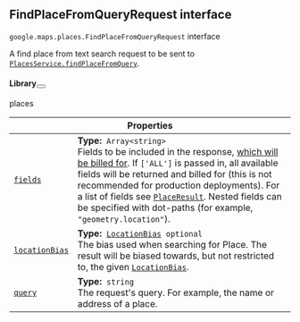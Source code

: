 
<devsite-heading text=" FindPlaceFromQueryRequest interface" for="FindPlaceFromQueryRequest" level="h2" link="" toc="" back-to-top=""><h2 id="FindPlaceFromQueryRequest" is-upgraded="">FindPlaceFromQueryRequest interface </h2></devsite-heading>
<p>
<code translate="no" dir="ltr"><span itemprop="path">google.maps.places</span>.<span itemprop="name">FindPlaceFromQueryRequest</span></code>
interface
</p>
<p>A find place from text search request to be sent to <code translate="no" dir="ltr"><a href="/maps/documentation/javascript/reference/places-service#PlacesService.findPlaceFromQuery">PlacesService.findPlaceFromQuery</a></code>.</p>
<devsite-heading text="Library" for="library_3" level="h4" link=""><h4 is-upgraded="" id="library_3">Library<button role="button" class="devsite-heading-link button-flat material-icons" data-title="Copy link to this section"></button></h4></devsite-heading>
<p>places</p>
<div class="devsite-table-wrapper"><table class="properties responsive" summary="interface FindPlaceFromQueryRequest - Properties">
<thead>
<tr><th colspan="2">Properties</th>
</tr></thead>
<tbody>
<tr id="FindPlaceFromQueryRequest.fields">
<td itemprop="property"><code translate="no" dir="ltr"><a class="secret-link" href="#FindPlaceFromQueryRequest.fields"><span>fields</span></a></code></td>
<td><div><strong>Type:</strong>&nbsp; <code translate="no" dir="ltr">Array&lt;string&gt;</code></div>
<div class="desc">Fields to be included in the response, <a href="https://developers.google.com/maps/billing/understanding-cost-of-use#places-product">which will be billed for</a>. If <code translate="no" dir="ltr">['ALL']</code> is passed in, all available fields will be returned and billed for (this is not recommended for production deployments). For a list of fields see <code translate="no" dir="ltr"><a href="PlaceResult.md">PlaceResult</a></code>. Nested fields can be specified with dot-paths (for example, <code translate="no" dir="ltr">"geometry.location"</code>).</div></td>
</tr>
<tr id="FindPlaceFromQueryRequest.locationBias">
<td itemprop="property"><code translate="no" dir="ltr"><a class="secret-link" href="#FindPlaceFromQueryRequest.locationBias"><span>locationBias</span></a></code></td>
<td><div><strong>Type:</strong>&nbsp; <code translate="no" dir="ltr"><a href="LocationBias.md">LocationBias</a> <span class="optional-type-annotation">optional</span></code></div>
<div class="desc">The bias used when searching for Place. The result will be biased towards, but not restricted to, the given <code translate="no" dir="ltr"><a href="LocationBias.md">LocationBias</a></code>.</div></td>
</tr>
<tr id="FindPlaceFromQueryRequest.query">
<td itemprop="property"><code translate="no" dir="ltr"><a class="secret-link" href="#FindPlaceFromQueryRequest.query"><span>query</span></a></code></td>
<td><div><strong>Type:</strong>&nbsp; <code translate="no" dir="ltr">string</code></div>
<div class="desc">The request's query. For example, the name or address of a place.</div></td>
</tr>
</tbody>
</table></div>
<script src="replace_links.js"></script>
